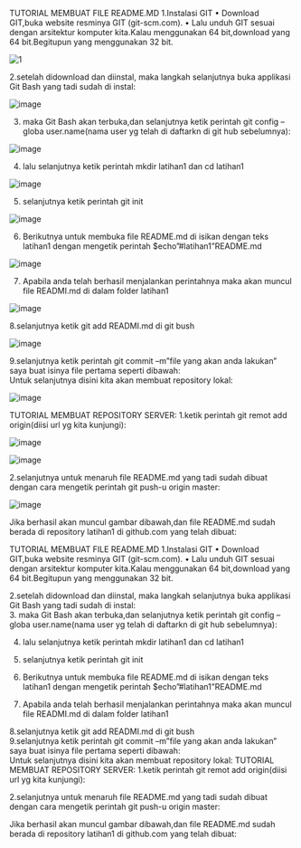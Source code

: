 TUTORIAL MEMBUAT FILE README.MD
1.Instalasi GIT
•	Download GIT,buka website resminya GIT (git-scm.com).
•	Lalu unduh GIT sesuai dengan arsitektur komputer kita.Kalau menggunakan 64 bit,download yang 64 bit.Begitupun yang menggunakan 32 bit.
 
 ![1](https://user-images.githubusercontent.com/56192368/66698263-8a74ae00-ed06-11e9-883d-d9c0eb48942b.jpg)
 
 2.setelah didownload dan diinstal, maka langkah selanjutnya buka applikasi Git Bash yang tadi sudah di instal: 
 
 ![image](https://user-images.githubusercontent.com/56192368/66698496-c9a3fe80-ed08-11e9-96f8-a07c9b829dc7.png)

3. maka Git Bash akan terbuka,dan selanjutnya ketik perintah git config –globa user.name(nama user yg telah di daftarkn di git hub sebelumnya):

![image](https://user-images.githubusercontent.com/56192368/66698522-f2c48f00-ed08-11e9-8f26-ad3aabd09296.png)

 
4. lalu selanjutnya ketik perintah mkdir latihan1 dan cd latihan1  

![image](https://user-images.githubusercontent.com/56192368/66698543-125bb780-ed09-11e9-8f15-22000d9b2329.png)

5. selanjutnya ketik perintah  git init

![image](https://user-images.githubusercontent.com/56192368/66698564-33bca380-ed09-11e9-9dcc-c13db8c98b7a.png)
 
6. Berikutnya untuk membuka file README.md di isikan dengan teks latihan1 dengan mengetik perintah $echo”#latihan1”README.md  

![image](https://user-images.githubusercontent.com/56192368/66698583-5ea6f780-ed09-11e9-80eb-bf17724e2dfd.png)

7. Apabila anda telah berhasil  menjalankan perintahnya maka akan muncul file READMI.md di dalam folder latihan1


![image](https://user-images.githubusercontent.com/56192368/66698597-75e5e500-ed09-11e9-9f4e-67f80fe67512.png)
 
8.selanjutnya ketik git add READMI.md di git bush  

![image](https://user-images.githubusercontent.com/56192368/66698607-9615a400-ed09-11e9-940a-deea48d857db.png)

9.selanjutnya ketik perintah git commit –m”file yang akan anda lakukan”  saya buat isinya file pertama seperti dibawah:  
Untuk selanjutnya disini kita akan membuat repository lokal:

![image](https://user-images.githubusercontent.com/56192368/66698626-b0e81880-ed09-11e9-9ca5-a31888c332e7.png)


TUTORIAL MEMBUAT  REPOSITORY SERVER:
1.ketik perintah  git remot add origin(diisi url yg kita kunjungi):
 
![image](https://user-images.githubusercontent.com/56192368/66698639-c8bf9c80-ed09-11e9-94f2-b51e5d5fc907.png)


![image](https://user-images.githubusercontent.com/56192368/66698648-daa13f80-ed09-11e9-9849-4e3b5fdde62a.png)
 

2.selanjutnya untuk menaruh file README.md yang tadi sudah dibuat dengan cara mengetik perintah git push-u origin master:
 

![image](https://user-images.githubusercontent.com/56192368/66698662-ec82e280-ed09-11e9-9579-4eb944f45139.png)









Jika berhasil akan muncul gambar dibawah,dan file README.md sudah berada di repository latihan1 di github.com yang telah dibuat:  



TUTORIAL MEMBUAT FILE README.MD
1.Instalasi GIT
•	Download GIT,buka website resminya GIT (git-scm.com).
•	Lalu unduh GIT sesuai dengan arsitektur komputer kita.Kalau menggunakan 64 bit,download yang 64 bit.Begitupun yang menggunakan 32 bit.
 
 2.setelah didownload dan diinstal, maka langkah selanjutnya buka applikasi Git Bash yang tadi sudah di instal:  
3. maka Git Bash akan terbuka,dan selanjutnya ketik perintah git config –globa user.name(nama user yg telah di daftarkn di git hub sebelumnya):
 
4. lalu selanjutnya ketik perintah mkdir latihan1 dan cd latihan1  
5. selanjutnya ketik perintah  git init
 

6. Berikutnya untuk membuka file README.md di isikan dengan teks latihan1 dengan mengetik perintah $echo”#latihan1”README.md  
7. Apabila anda telah berhasil  menjalankan perintahnya maka akan muncul file READMI.md di dalam folder latihan1
 
8.selanjutnya ketik git add READMI.md di git bush  
9.selanjutnya ketik perintah git commit –m”file yang akan anda lakukan”  saya buat isinya file pertama seperti dibawah:  
Untuk selanjutnya disini kita akan membuat repository lokal:
TUTORIAL MEMBUAT  REPOSITORY SERVER:
1.ketik perintah  git remot add origin(diisi url yg kita kunjungi):
 

 

2.selanjutnya untuk menaruh file README.md yang tadi sudah dibuat dengan cara mengetik perintah git push-u origin master:
 









Jika berhasil akan muncul gambar dibawah,dan file README.md sudah berada di repository latihan1 di github.com yang telah dibuat:  



